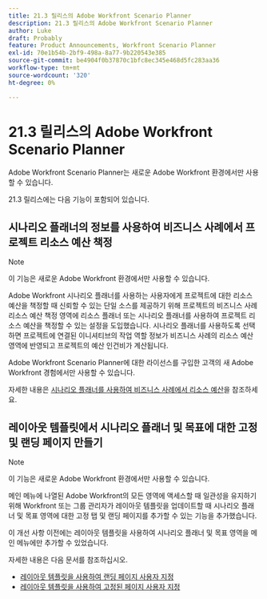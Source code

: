 ```yaml
---
title: 21.3 릴리스의 Adobe Workfront Scenario Planner
description: 21.3 릴리스의 Adobe Workfront Scenario Planner
author: Luke
draft: Probably
feature: Product Announcements, Workfront Scenario Planner
exl-id: 70e1b54b-2bf9-498a-8a77-9b220543e385
source-git-commit: be4904f0b37870c1bfc8ec345e468d5fc283aa36
workflow-type: tm+mt
source-wordcount: '320'
ht-degree: 0%

---
```


# 21.3 릴리스의 Adobe Workfront Scenario Planner

Adobe Workfront Scenario Planner는 새로운 Adobe Workfront 환경에서만 사용할 수 있습니다.

21.3 릴리스에는 다음 기능이 포함되어 있습니다.

## 시나리오 플래너의 정보를 사용하여 비즈니스 사례에서 프로젝트 리소스 예산 책정

>[!NOTE]
>
>이 기능은 새로운 Adobe Workfront 환경에서만 사용할 수 있습니다.

Adobe Workfront 시나리오 플래너를 사용하는 사용자에게 프로젝트에 대한 리소스 예산을 책정할 때 신뢰할 수 있는 단일 소스를 제공하기 위해 프로젝트의 비즈니스 사례 리소스 예산 책정 영역에 리소스 플래너 또는 시나리오 플래너를 사용하여 프로젝트 리소스 예산을 책정할 수 있는 설정을 도입했습니다. 시나리오 플래너를 사용하도록 선택하면 프로젝트에 연결된 이니셔티브의 작업 역할 정보가 비즈니스 사례의 리소스 예산 영역에 반영되고 프로젝트의 예산 인건비가 계산됩니다.

Adobe Workfront Scenario Planner에 대한 라이선스를 구입한 고객의 새 Adobe Workfront 경험에서만 사용할 수 있습니다.

자세한 내용은 [시나리오 플래너를 사용하여 비즈니스 사례에서 리소스 예산](../../../manage-work/projects/define-a-business-case/budget-resources-in-business-case-use-scenario-planner.md)을 참조하세요.

## 레이아웃 템플릿에서 시나리오 플래너 및 목표에 대한 고정 및 랜딩 페이지 만들기

>[!NOTE]
>
>이 기능은 새로운 Adobe Workfront 환경에서만 사용할 수 있습니다.

메인 메뉴에 나열된 Adobe Workfront의 모든 영역에 액세스할 때 일관성을 유지하기 위해 Workfront 또는 그룹 관리자가 레이아웃 템플릿을 업데이트할 때 시나리오 플래너 및 목표 영역에 대한 고정 탭 및 랜딩 페이지를 추가할 수 있는 기능을 추가했습니다.

이 개선 사항 이전에는 레이아웃 템플릿을 사용하여 시나리오 플래너 및 목표 영역을 메인 메뉴에만 추가할 수 있었습니다.

자세한 내용은 다음 문서를 참조하십시오.

* [레이아웃 템플릿을 사용하여 랜딩 페이지 사용자 지정](../../../administration-and-setup/customize-workfront/use-layout-templates/customize-landing-page.md)
* [레이아웃 템플릿을 사용하여 고정된 페이지 사용자 지정](../../../administration-and-setup/customize-workfront/use-layout-templates/customize-pinned-pages.md)

